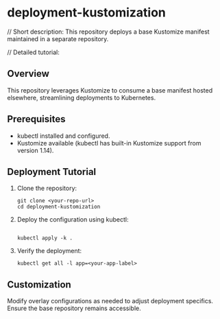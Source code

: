 # deployment-kustomization

// Short description:
This repository deploys a base Kustomize manifest maintained in a separate repository.

// Detailed tutorial:
## Overview
This repository leverages Kustomize to consume a base manifest hosted elsewhere, streamlining deployments to Kubernetes.

## Prerequisites
- kubectl installed and configured.
- Kustomize available (kubectl has built-in Kustomize support from version 1.14).

## Deployment Tutorial
1. Clone the repository:
   ```
   git clone <your-repo-url>
   cd deployment-kustomization
   ```
2. Deploy the configuration using kubectl:
   ```
   
   kubectl apply -k .
   ```
3. Verify the deployment:
   ```
   kubectl get all -l app=<your-app-label>
   ```

## Customization
Modify overlay configurations as needed to adjust deployment specifics. Ensure the base repository remains accessible.
